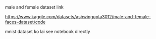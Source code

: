 male and female dataset link

https://www.kaggle.com/datasets/ashwingupta3012/male-and-female-faces-dataset/code


mnist dataset ko lai see notebook directly 